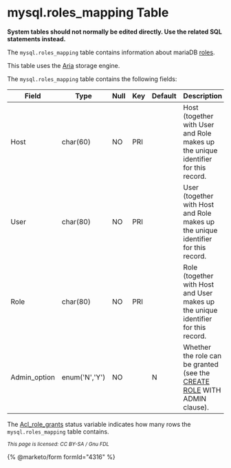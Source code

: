 # mysql.roles\_mapping Table

**System tables should not normally be edited directly. Use the related SQL statements instead.**

The `mysql.roles_mapping` table contains information about mariaDB [roles](../../../security/user-account-management/roles/).

This table uses the [Aria](../../../server-usage/storage-engines/aria/) storage engine.

The `mysql.roles_mapping` table contains the following fields:

| Field         | Type          | Null | Key | Default | Description                                                                                                                                       |
| ------------- | ------------- | ---- | --- | ------- | ------------------------------------------------------------------------------------------------------------------------------------------------- |
| Host          | char(60)      | NO   | PRI |         | Host (together with User and Role makes up the unique identifier for this record.                                                                 |
| User          | char(80)      | NO   | PRI |         | User (together with Host and Role makes up the unique identifier for this record.                                                                 |
| Role          | char(80)      | NO   | PRI |         | Role (together with Host and User makes up the unique identifier for this record.                                                                 |
| Admin\_option | enum('N','Y') | NO   |     | N       | Whether the role can be granted (see the [CREATE ROLE](../../sql-statements/account-management-sql-statements/create-role.md) WITH ADMIN clause). |

The [Acl\_role\_grants](../../../ha-and-performance/optimization-and-tuning/system-variables/server-status-variables.md#acl_role_grants) status variable indicates how many rows the `mysql.roles_mapping` table contains.

<sub>_This page is licensed: CC BY-SA / Gnu FDL_</sub>

{% @marketo/form formId="4316" %}
